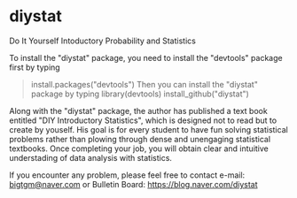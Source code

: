 # diystat
Do It Yourself Intoductory Probability and Statistics

To install the "diystat" package, you need to install the "devtools" package first by typing
> install.packages("devtools")
Then you can install the "diystat" package by typing
> library(devtools)
> install_github("diystat")

Along with the "diystat" package, the author has published a text book entitled "DIY Introductory Statistics", 
which is designed not to read but to create by youself. 
His goal is for every student to have fun solving statistical problems 
rather than plowing through dense and unengaging statistical textbooks.
Once completing your job, you will obtain clear and intuitive understading of data analysis with statistics.

If you encounter any problem, please feel free to contact
e-mail: bigtgm@naver.com or
Bulletin Board: https://blog.naver.com/diystat
